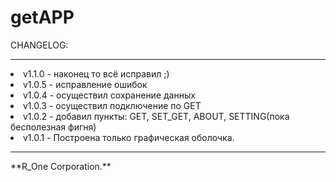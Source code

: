 # getAPP
CHANGELOG:
<hr>
<li>v1.1.0 - наконец то всё исправил ;)
<li>v1.0.5 - исправление ошибок
<li>v1.0.4 - осуществил сохранение данных
<li>v1.0.3 - осуществил подключение по GET
<li>v1.0.2 - добавил пункты: GET, SET_GET, ABOUT, SETTING(пока бесполезная фигня)
<li>v1.0.1 - Построена только графическая оболочка.
<hr>
 **R_One Corporation.**
